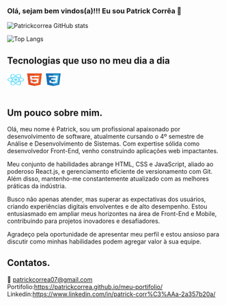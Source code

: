 ### Olá, sejam bem vindos(a)!!! Eu sou Patrick Corrêa 👋

![Patrickcorrea GitHub stats](https://github-readme-stats.vercel.app/api?username=patrickcorrea&show_icons=true&theme=neon)

![Top Langs](https://github-readme-stats.vercel.app/api/top-langs/?username=patrickcorrea&layout=compact&theme=neon)

## Tecnologias que uso no meu dia a dia

<div style="display: inline_block>
 <br/>
 
<img height="30" width="40" src= https://raw.githubusercontent.com/devicons/devicon/master/icons/javascript/javascript-plain.svg>
<img height="30" width="40" src= https://raw.githubusercontent.com/devicons/devicon/master/icons/react/react-original.svg>
<img height="30" width="40" src= https://raw.githubusercontent.com/devicons/devicon/master/icons/html5/html5-original.svg>
<img height="30" width="40" src= https://raw.githubusercontent.com/devicons/devicon/master/icons/css3/css3-original.svg>
</div> <br/>
 
 ## Um pouco sobre mim.
 
<p>Olá, meu nome é Patrick, sou um profissional apaixonado por desenvolvimento de software, atualmente cursando o 4º semestre de Análise e Desenvolvimento de Sistemas. Com expertise sólida como desenvolvedor Front-End, venho construindo aplicações web impactantes.

Meu conjunto de habilidades abrange HTML, CSS e JavaScript, aliado ao poderoso React.js, e gerenciamento eficiente de versionamento com Git. Além disso, mantenho-me constantemente atualizado com as melhores práticas da indústria.

Busco não apenas atender, mas superar as expectativas dos usuários, criando experiências digitais envolventes e de alto desempenho. Estou entusiasmado em ampliar meus horizontes na área de Front-End e Mobile, contribuindo para projetos inovadores e desafiadores.

Agradeço pela oportunidade de apresentar meu perfil e estou ansioso para discutir como minhas habilidades podem agregar valor à sua equipe.<p/>
 
## Contatos.

📧 patrickcorrea07@gmail.com <br/>
Portifolio:https://patrickcorrea.github.io/meu-portifolio/ <br/>
Linkedin:https://www.linkedin.com/in/patrick-corr%C3%AAa-2a357b20a/
